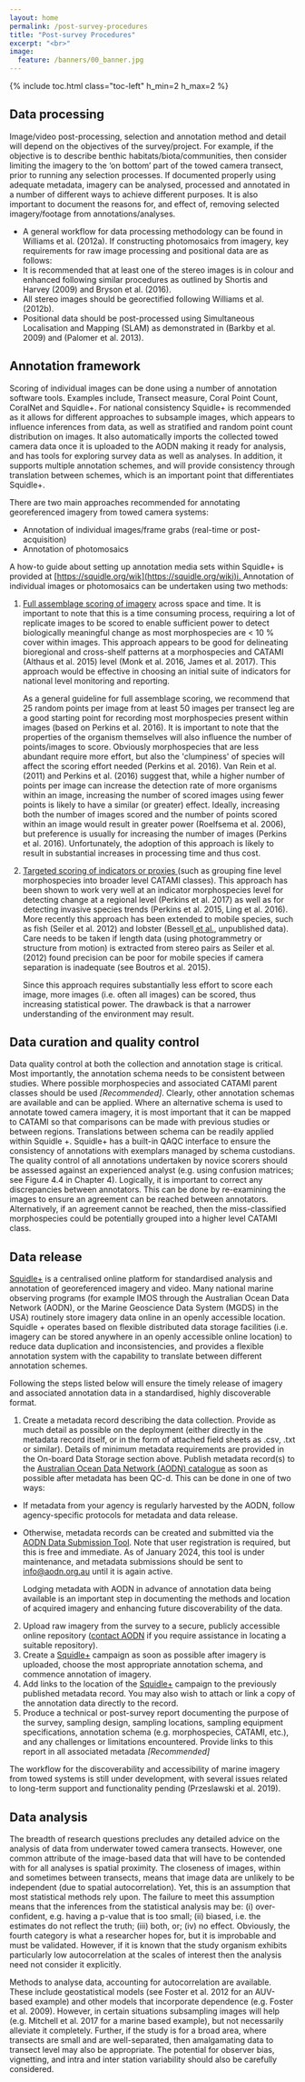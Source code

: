 ```yaml
---
layout: home
permalink: /post-survey-procedures
title: "Post-survey Procedures"
excerpt: "<br>"
image:
  feature: /banners/00_banner.jpg
---
```

{% include toc.html class="toc-left" h_min=2 h_max=2 %}

## Data processing

Image/video post-processing, selection and annotation method and detail will depend on the objectives of the survey/project. For example, if the objective is to describe benthic habitats/biota/communities, then consider limiting the imagery to the ‘on bottom’ part of the towed camera transect, prior to running any selection processes. If documented properly using adequate metadata, imagery can be analysed, processed and annotated in a number of different ways to achieve different purposes. It is also important to document the reasons for, and effect of, removing selected imagery/footage from annotations/analyses.



* A general workflow for data processing methodology can be found in Williams et al. (2012a). If constructing photomosaics from imagery, key requirements for raw image processing and positional data are as follows:
* It is recommended that at least one of the stereo images is in colour and enhanced following similar procedures as outlined by Shortis and Harvey (2009) and Bryson et al. (2016). 
* All stereo images should be georectified following Williams et al. (2012b).
* Positional data should be post-processed using Simultaneous Localisation and Mapping (SLAM) as demonstrated in (Barkby et al. 2009) and (Palomer et al. 2013).


## Annotation framework

Scoring of individual images can be done using a number of annotation software tools. Examples include, Transect measure, Coral Point Count, CoralNet and Squidle+. For national consistency Squidle+ is recommended as it allows for different approaches to subsample images, which appears to influence inferences from data, as well as stratified and random point count distribution on images. It also automatically imports the collected towed camera data once it is uploaded to the AODN making it ready for analysis, and has tools for exploring survey data as well as analyses. In addition, it supports multiple annotation schemes, and will provide consistency through translation between schemes, which is an important point that differentiates Squidle+. 

There are two main approaches recommended for annotating georeferenced imagery from towed camera systems:



* Annotation of individual images/frame grabs (real-time or post-acquisition)
* Annotation of photomosaics

A how-to guide about setting up annotation media sets within Squidle+ is provided at [https://squidle.org/wik](https://squidle.org/wiki)<span style="text-decoration:underline;">i. </span>Annotation of individual images or photomosaics can be undertaken using two methods:



1. <span style="text-decoration:underline;">Full assemblage scoring of imagery</span> across space and time. It is important to note that this is a time consuming process, requiring a lot of replicate images to be scored to enable sufficient power to detect biologically meaningful change as most morphospecies are &lt; 10 % cover within images. This approach appears to be good for delineating bioregional and cross-shelf patterns at a morphospecies and CATAMI (Althaus et al. 2015) level (Monk et al. 2016, James et al. 2017). This approach would be effective in choosing an initial suite of indicators for national level monitoring and reporting. 

    As a general guideline for full assemblage scoring, we recommend that 25 random points per image from at least 50 images per transect leg are a good starting point for recording most morphospecies present within images (based on Perkins et al. 2016). It is important to note that the properties of the organism themselves will also influence the number of points/images to score. Obviously morphospecies that are less abundant require more effort, but also the 'clumpiness' of species will affect the scoring effort needed (Perkins et al. 2016). Van Rein et al. (2011) and Perkins et al.  (2016) suggest that, while a higher number of points per image can increase the detection rate of more organisms within an image, increasing the number of scored images using fewer points is likely to have a similar (or greater) effect. Ideally, increasing both the number of images scored and the number of points scored within an image would result in greater power (Roelfsema et al. 2006), but preference is usually for increasing the number of images (Perkins et al. 2016). Unfortunately, the adoption of this approach is likely to result in substantial increases in processing time and thus cost. 

2. <span style="text-decoration:underline;">Targeted scoring of indicators or proxies </span>(such as grouping fine level morphospecies into broader level CATAMI classes). This approach has been shown to work very well at an indicator morphospecies level for detecting change at a regional level (Perkins et al. 2017) as well as for detecting invasive species trends (Perkins et al. 2015, Ling et al. 2016). More recently this approach has been extended to mobile species, such as fish (Seiler et al. 2012) and lobster (Bessell[ et al.](https://paperpile.com/c/ymogqX/oYPe), unpublished data). Care needs to be taken if length data (using photogrammetry or structure from motion) is extracted from stereo pairs as Seiler et al.(2012) found precision can be poor for mobile species if camera separation is inadequate (see Boutros et al. 2015).  

    Since this approach requires substantially less effort to score each image, more images (i.e. often all images) can be scored, thus increasing statistical power. The drawback is that a narrower understanding of the environment may result.



## Data curation and quality control

Data quality control at both the collection and annotation stage is critical. Most importantly, the annotation schema needs to be consistent between studies. Where possible morphospecies and associated CATAMI parent classes should be used _[Recommended]_. Clearly, other annotation schemas are available and can be applied. Where an alternative schema is used to annotate towed camera imagery, it is most important that it can be mapped to CATAMI so that comparisons can be made with previous studies or between regions. Translations between schema can be readily applied within Squidle +. Squidle+ has a built-in QAQC interface to ensure the consistency of annotations with exemplars managed by schema custodians. The quality control of all annotations undertaken by novice scorers should be assessed against an experienced analyst (e.g. using confusion matrices; see Figure 4.4 in Chapter 4). Logically, it is important to correct any discrepancies between annotators. This can be done by re-examining the images to ensure an agreement can be reached between annotators. Alternatively, if an agreement cannot be reached, then the miss-classified morphospecies could be potentially grouped into a higher level CATAMI class.


## Data release

[Squidle+](http://squidle.greybits.com.au/) is a centralised online platform for standardised analysis and annotation of georeferenced imagery and video. Many national marine observing programs (for example IMOS through the Australian Ocean Data Network (AODN), or the Marine Geoscience Data System (MGDS) in the USA) routinely store imagery data online in an openly accessible location. Squidle + operates based on flexible distributed data storage facilities (i.e. imagery can be stored anywhere in an openly accessible online location) to reduce data duplication and inconsistencies, and provides a flexible annotation system with the capability to translate between different annotation schemes.

Following the steps listed below will ensure the timely release of imagery and associated annotation data in a standardised, highly discoverable format.



1. Create a metadata record describing the data collection. Provide as much detail as possible on the deployment (either directly in the metadata record itself, or in the form of attached field sheets as .csv, .txt or similar). Details of minimum metadata requirements are provided in the On-board Data Storage section above. Publish metadata record(s) to the [Australian Ocean Data Network (AODN) catalogue](http://catalogue.aodn.org.au/geonetwork/srv/eng/main.home) as soon as possible after metadata has been QC-d. This can be done in one of two ways:
* If metadata from your agency is regularly harvested by the AODN, follow agency-specific protocols for metadata and data release. 
* Otherwise, metadata records can be created and submitted via the [AODN Data Submission Tool](https://metadataentry.aodn.org.au/submit). Note that user registration is required, but this is free and immediate. As of January 2024, this tool is under maintenance, and metadata submissions should be sent to [info@aodn.org.au](mailto:info@aodn.org.au) until it is again active.

  Lodging metadata with AODN in advance of annotation data being available is an important step in documenting the methods and location of acquired imagery and enhancing future discoverability of the data.

2. Upload raw imagery from the survey to a secure, publicly accessible online repository ([contact AODN](mailto:info@aodn.org.au) if you require assistance in locating a suitable repository).
3. Create a [Squidle+](https://squidle.org/) campaign as soon as possible after imagery is uploaded, choose the most appropriate annotation schema, and commence annotation of imagery.
4. Add links to the location of the [Squidle+](https://squidle.org/) campaign to the previously published metadata record. You may also wish to attach or link a copy of the annotation data directly to the record.
5. Produce a technical or post-survey report documenting the purpose of the survey, sampling design, sampling locations, sampling equipment specifications, annotation schema (e.g. morphospecies, CATAMI, etc.), and any challenges or limitations encountered. Provide links to this report in all associated metadata _[Recommended]_

The workflow for the discoverability and accessibility of marine imagery from towed systems is still under development, with several issues related to long-term support and functionality pending (Przeslawski et al. 2019).


## Data analysis

The breadth of research questions precludes any detailed advice on the analysis of data from underwater towed camera transects. However, one common attribute of the image-based data that will have to be contended with for all analyses is spatial proximity. The closeness of images, within and sometimes between transects, means that image data are unlikely to be independent (due to spatial autocorrelation). Yet, this is an assumption that most statistical methods rely upon.  The failure to meet this assumption means that the inferences from the statistical analysis may be: (i) over-confident, e.g. having a p-value that is too small; (ii) biased, i.e. the estimates do not reflect the truth; (iii) both, or; (iv) no effect. Obviously, the fourth category is what a researcher hopes for, but it is improbable and must be validated. However, if it is known that the study organism exhibits particularly low autocorrelation at the scales of interest then the analysis need not consider it explicitly.

Methods to analyse data, accounting for autocorrelation are available.  These include geostatistical models (see Foster et al. 2012 for an AUV-based example) and other models that incorporate dependence (e.g. Foster et al. 2009). However, in certain situations subsampling images will help (e.g. Mitchell et al. 2017 for a marine based example), but not necessarily alleviate it completely. Further, if the study is for a broad area, where transects are small and are well-separated, then amalgamating data to transect level may also be appropriate. The potential for observer bias, vignetting, and intra and inter station variability should also be carefully considered. 
